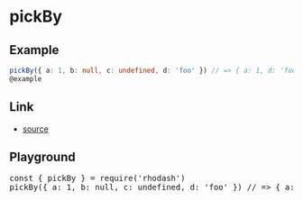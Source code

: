 <script setup>import RunKit from './components/RunKit.vue'</script>

# pickBy

## Example

```ts
pickBy({ a: 1, b: null, c: undefined, d: 'foo' }) // => { a: 1, d: 'foo' }
@example
```

## Link

- [source](https://github.com/KoichiKiyokawa/rhodash/blob/main/src/pickBy.ts)

## Playground

<RunKit>
<pre>
const { pickBy } = require('rhodash')
pickBy({ a: 1, b: null, c: undefined, d: 'foo' }) // => { a: 1, d: 'foo' }
</pre>
</RunKit>
